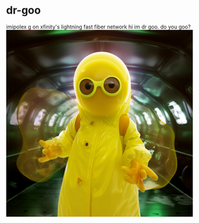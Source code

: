 # dr-goo
imipolex g on xfinity's lightning fast fiber network
hi im dr goo. do you goo?
![alt text](images/jexijex_an_amorphous_blob_og_translucent_yellow_goo_wearing_doc_e25e5248-1780-4b6f-aa13-565ec85c91d9.png)
